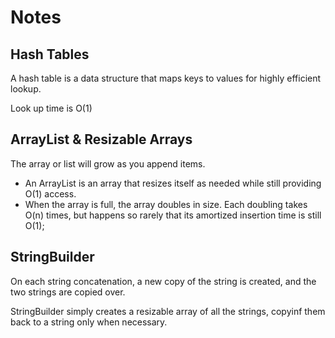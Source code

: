 # Notes

## Hash Tables
A hash table is a data structure that maps keys to values for highly efficient lookup. 

Look up time is O(1)

## ArrayList & Resizable Arrays
The array or list will grow as you append items.

- An ArrayList is an array that resizes itself as needed while still providing O(1) access.
- When the array is full, the array doubles in size. Each doubling takes O(n) times, but happens so rarely that its amortized insertion time is still O(1);

## StringBuilder
On each string concatenation, a new copy of the string is created, and the two strings are copied over. 

StringBuilder simply creates a resizable array of all the strings, copyinf them back to a string only when necessary.
